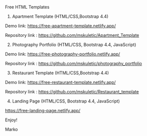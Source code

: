 Free HTML Templates

1. Apartment Template (HTML/CSS,Bootstrap 4.4)

Demo link: https://free-apartment-template.netlify.app/

Repository link : https://github.com/mskuletic/Apartment_Template

2. Photography Portfolio (HTML/CSS, Bootstrap 4.4, JavaScript)

Demo link: https://free-photography-portfolio.netlify.app/

Repository link : https://github.com/mskuletic/photography_portfolio

3. Restaurant Template (HTML/CSS,Bootstrap 4.4)

Demo link: https://free-restaurant-template.netlify.app/

Repository link : https://github.com/mskuletic/Restaurant_template

4. Landing Page (HTML/CSS, Bootstrap 4.4, JavaScript)

https://free-landing-page.netlify.app/


Enjoy!

Marko



